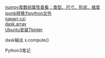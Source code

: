 [numpy库数组属性查看：类型、尺寸、形状、维度](https://blog.csdn.net/weixin_41770169/article/details/80565326)  
[ipynb转换为python文件](https://blog.csdn.net/szfhy/article/details/81671090)  
[napari-czi](https://github.com/AllenCellModeling/napari_x_pylibczi)  
[dask.array](https://examples.dask.org/array.html)  
[Ubuntu安装Tkinter](https://blog.csdn.net/lanfei2/article/details/89211745)

dask输出  x.compute()

Python3笔记

